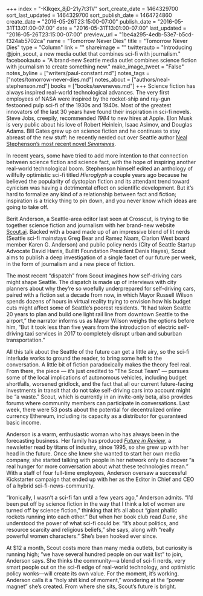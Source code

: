 +++
index = "-KIkqex_8jD-21y7t31V"
sort_create_date = 1464329700
sort_last_updated = 1464329700
sort_publish_date = 1464724860
create_date = "2016-05-26T23:15:00-07:00"
publish_date = "2016-05-31T13:01:00-07:00"
date = "2016-05-31T13:01:00-07:00"
last_updated = "2016-05-26T23:15:00-07:00"
preview_url = "1be4a295-4edb-53e7-b5cd-f324ab5702ca"
name = "Tomorrow Never Dies"
title = "Tomorrow Never Dies"
type = "Column"
link = ""
shareimage = ""
twitterauto = "Introducing @join_scout, a new media outlet that combines sci-fi with journalism."
facebookauto = "A brand-new Seattle media outlet combines science fiction with journalism to create something new."
make_image_tweet = "False"
notes_byline = ["writers/paul-constant.md"]
notes_tags = ["notes/tomorrow-never-dies.md"]
notes_about = ["authors/neal-stephenson.md"]
books = ["books/seveneves.md"]
+++
Science fiction has always inspired real-world technological advances. The very first employees of NASA were inspired by the rocket-ship and ray-gun festooned pulp sci-fi of the 1930s and 1940s. Most of the greatest innovators of the last 30 years have found their inspiration in sci-fi novels. Steve Jobs, creepily, recommended *1984* to new hires at Apple. Elon Musk is very public about his love of Robert Heinlein, Isaac Asimov, and Douglas Adams. Bill Gates grew up on science fiction and he continues to stay abreast of the new stuff: he recently nerded out over Seattle author [Neal Stephenson’s most recent novel *Seveneves*](http://seattlereviewofbooks.com/reviews/sticking-the-landing/). 

In recent years, some have tried to add more intention to that connection between science fiction and science fact, with the hope of inspiring another real-world technological boom. Stephenson himself edited an anthology of willfully optimistic sci-fi titled *Hieroglyph* a couple years ago because he believed the popularity of dystopian fiction and its attendant trend toward cynicism was having a detrimental effect on scientific development. But it’s hard to formalize any kind of a relationship between fact and fiction; inspiration is a tricky thing to pin down, and you never know which ideas are going to take off.

Berit Anderson, a Seattle-area editor last seen at Crosscut, is trying to tie together science fiction and journalism with her brand-new website [Scout.ai](https://www.scout.ai/home). Backed with a board made up of an impressive blend of lit nerds (Seattle sci-fi mainstays Greg Bear and Ramez Naam, Clarion West board member Karen G. Anderson) and public policy nerds (City of Seattle Startup Advocate David Harris, Bullitt Foundation President Denis Hayes), Scout aims to publish a deep investigation of a single facet of our future per week, in the form of journalism and a new piece of fiction.

The most recent “dispatch” from Scout imagines how self-driving cars might shape Seattle. The dispatch is made up of interviews with city planners about why they’re so woefully underprepared for self-driving cars, paired with a fiction set a decade from now, in which Mayor Russell Wilson spends dozens of hours in virtual reality trying to envision how his budget cuts might affect some of Seattle’s poorest residents. “It had taken Seattle 20 years to plan and build one light rail line from downtown Seattle to the airport,” the narrator informs us as Mayor Wilson weighs the options before him, “But it took less than five years from the introduction of electric self-driving taxi services in 2017 to completely disrupt urban and suburban transportation.”

All this talk about the Seattle of the future can get a little airy, so the sci-fi interlude works to ground the reader, to bring some heft to the conversation. A little bit of fiction paradoxically makes the theory feel real. From there, the piece — it’s just credited to “The Scout Team” — pursues some of the local implications of autonomous vehicles, including budget shortfalls, worsened gridlock, and the fact that all our current future-facing investments in transit that do not take self-driving cars into account might be “a waste.” Scout, which is currently in an invite-only beta, also provides forums where community members can participate in conversations. Last week, there were 53 posts about the potential for decentralized online currency Ethereum, including its capacity as a distributor for guaranteed basic income.

Anderson is a warm, enthusiastic woman who has always been in the forecasting business. Her family has produced [*Future in Review*](http://www.futureinreview.com/), a newsletter read by titans of industry, since 1995, so she grew up with her head in the future.  Once she knew she wanted to start her own media company, she started talking with people in her network only to discover “a real hunger for more conversation about what these technologies mean.” With a staff of four full-time employees, Anderson oversaw a successful Kickstarter campaign that ended up with her as the Editor in Chief and CEO of a hybrid sci-fi-news-community.

“Ironically, I wasn’t a sci-fi fan until a few years ago,” Anderson admits. “I’d been put off by science fiction in the way that I think a lot of women are turned off by science fiction,” thinking that it’s all about “giant phallic rockets running into each other.” But when her book club read *Dune*, she understood the power of what sci-fi could be: “it’s about politics, and resource scarcity and religious beliefs,” she says, along with “really powerful women characters.” She’s been hooked ever since.

At $12 a month, Scout costs more than many media outlets, but curiosity is running high; “we have several hundred people on our wait list” to join, Anderson says.  She thinks the community—a blend of sci-fi nerds, very smart people out on the sci-fi edge of real-world technology, and optimistic policy wonks—will create its own value. For the moment, it’s working. Anderson calls it a “holy shit kind of moment,” wondering at the “power magnet” she’s created. From where she sits, Scout’s future is bright.
